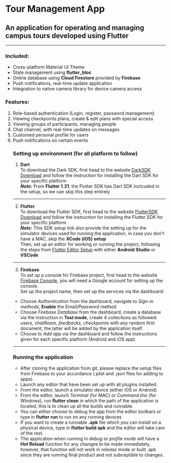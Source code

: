 # Tour Management App
 
## An application for operating and managing campus tours developed using **Flutter**
***
### Included: </br>
<ul>
 <li> Cross-platform Material UI Theme</li>
 <li> State management using <b>flutter_bloc</b> </li>
 <li> Online database using <b>Cloud Firestore</b> provided by <b>Firebase</b></li>
 <li> Push notifications, real-time update application </li>
 <li> Integration to native camera library for device camera access </li>
</ul>

### Features: </br>
<ol>
 <li> Role-based authentication (Login, register, password management)</li>
 <li> Viewing checkpoints plans, create & edit plans with special access</li>
 <li> Viewing groups of participants, managing people</li>
 <li> Chat channel, with real-time updates on messages</li>
 <li> Customed personal profile for users</li>
 <li> Push notifications on certain events</li>

### Setting up environment (for all platform to follow)
1. **Dart** </br>
To download the Dark SDK, first head to the website [DarkSDK Download](https://dart.dev/get-dart) and follow the instruction for installing the Dart SDK for your specific platform </br>
***Note:*** From **Flutter 1.21**, the Flutter SDK has Dart SDK inclcuded in the setup, so we can skip this step entirely
***
2. **Flutter** </br>
To download the Flutter SDK, first head to the website [FlutterSDK Download](https://flutter.dev/docs/get-started/install) and follow the instruction for installing the Flutter SDK for your specific platform </br>
***Note:*** This SDK setup link also provide the setting up for the simulator devices used for running the application, in case you don't have a MAC, skip the **XCode (iOS) setup** </br>
Then, set up an editor for working or running the project, following the steps from [Flutter Editor Setup](https://flutter.dev/docs/get-started/editor?tab=androidstudio) with either **Android Studio** or **VSCode** </br>
***
3. **Firebase** </br>
To set up a console for Firebase project, first head to the website [Firebase Console](https://console.firebase.google.com/u/0/?hl=vi&pli=1), you will need a Google account for setting up the console. </br>
Set up the project name, then set up the services via the dashboard: </br>
* Choose *Authentication* from the dashboard, navigate to *Sign-in methods*, **Enable** the *Email/Password* method
* Choose *Firebase Database* from the dashboard, create a database via the instruction in **Test mode**, create 4 collections as followed: *users, chatRoom, feedbacks, checkpoints* with any random first document, the latter will be added by the application itself.
* Choose to *Add app* via the dashboard and follow the instructions given for each specific platform (Android and iOS app).
***
### Running the application
* After cloning the application from git, please replace the setup files from Firebase to your accordance (.plist and .json files for adding to apps).
* Launch any editor that have been set up with all plugins installed. 
* From the editor, launch a simulator device (either iOS or Android)
* From the editor, launch *Terminal* (for MAC) or *Command line* (for Windows), run **flutter clean** in which the path of the application is located, this is to clean up all the builds and runnable.
* You can either choose to debug the app from the editor toolbars or type in **flutter run** to run on any running devices
* If you want to create a runnable **.apk** file which you can install on a physical device, type in **flutter build apk** and the editor will take care of the rest.
* The application when running in *debug* or *profile* mode will have a **Hot Reload** function for any changes to be made immediately, however, that function will not work in *release* mode or built .apk since they are running final product and not subceptible to changes.
